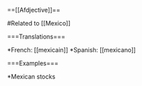 ==[[Afdjective]]==

#Related to [[Mexico]]

===Translations===

*French: [[mexicain]]
*Spanish: [[mexicano]]

===Examples===

*Mexican stocks